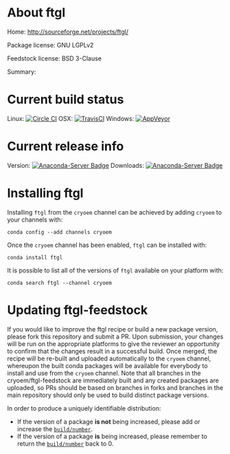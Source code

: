About ftgl
==========

Home: http://sourceforge.net/projects/ftgl/

Package license: GNU LGPLv2

Feedstock license: BSD 3-Clause

Summary: 



Current build status
====================

Linux: [![Circle CI](https://circleci.com/gh/cryoem/ftgl-feedstock.svg?style=shield)](https://circleci.com/gh/cryoem/ftgl-feedstock)
OSX: [![TravisCI](https://travis-ci.org/cryoem/ftgl-feedstock.svg?branch=master)](https://travis-ci.org/cryoem/ftgl-feedstock)
Windows: [![AppVeyor](https://ci.appveyor.com/api/projects/status/github/cryoem/ftgl-feedstock?svg=True)](https://ci.appveyor.com/project/cryoem/ftgl-feedstock/branch/master)

Current release info
====================
Version: [![Anaconda-Server Badge](https://anaconda.org/cryoem/ftgl/badges/version.svg)](https://anaconda.org/cryoem/ftgl)
Downloads: [![Anaconda-Server Badge](https://anaconda.org/cryoem/ftgl/badges/downloads.svg)](https://anaconda.org/cryoem/ftgl)

Installing ftgl
===============

Installing `ftgl` from the `cryoem` channel can be achieved by adding `cryoem` to your channels with:

```
conda config --add channels cryoem
```

Once the `cryoem` channel has been enabled, `ftgl` can be installed with:

```
conda install ftgl
```

It is possible to list all of the versions of `ftgl` available on your platform with:

```
conda search ftgl --channel cryoem
```




Updating ftgl-feedstock
=======================

If you would like to improve the ftgl recipe or build a new
package version, please fork this repository and submit a PR. Upon submission,
your changes will be run on the appropriate platforms to give the reviewer an
opportunity to confirm that the changes result in a successful build. Once
merged, the recipe will be re-built and uploaded automatically to the
`cryoem` channel, whereupon the built conda packages will be available for
everybody to install and use from the `cryoem` channel.
Note that all branches in the cryoem/ftgl-feedstock are
immediately built and any created packages are uploaded, so PRs should be based
on branches in forks and branches in the main repository should only be used to
build distinct package versions.

In order to produce a uniquely identifiable distribution:
 * If the version of a package **is not** being increased, please add or increase
   the [``build/number``](http://conda.pydata.org/docs/building/meta-yaml.html#build-number-and-string).
 * If the version of a package **is** being increased, please remember to return
   the [``build/number``](http://conda.pydata.org/docs/building/meta-yaml.html#build-number-and-string)
   back to 0.

